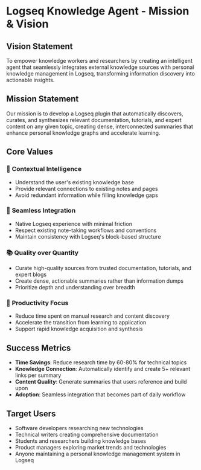 # Logseq Knowledge Agent - Mission & Vision

## Vision Statement

To empower knowledge workers and researchers by creating an intelligent agent that seamlessly integrates external knowledge sources with personal knowledge management in Logseq, transforming information discovery into actionable insights.

## Mission Statement

Our mission is to develop a Logseq plugin that automatically discovers, curates, and synthesizes relevant documentation, tutorials, and expert content on any given topic, creating dense, interconnected summaries that enhance personal knowledge graphs and accelerate learning.

## Core Values

### 🎯 **Contextual Intelligence**

- Understand the user's existing knowledge base
- Provide relevant connections to existing notes and pages
- Avoid redundant information while filling knowledge gaps

### 🔗 **Seamless Integration**

- Native Logseq experience with minimal friction
- Respect existing note-taking workflows and conventions
- Maintain consistency with Logseq's block-based structure

### 📚 **Quality over Quantity**

- Curate high-quality sources from trusted documentation, tutorials, and expert blogs
- Create dense, actionable summaries rather than information dumps
- Prioritize depth and understanding over breadth

### 🚀 **Productivity Focus**

- Reduce time spent on manual research and content discovery
- Accelerate the transition from learning to application
- Support rapid knowledge acquisition and synthesis

## Success Metrics

- **Time Savings**: Reduce research time by 60-80% for technical topics
- **Knowledge Connection**: Automatically identify and create 5+ relevant links per summary
- **Content Quality**: Generate summaries that users reference and build upon
- **Adoption**: Seamless integration that becomes part of daily workflow

## Target Users

- Software developers researching new technologies
- Technical writers creating comprehensive documentation
- Students and researchers building knowledge bases
- Product managers exploring market trends and technologies
- Anyone maintaining a personal knowledge management system in Logseq
